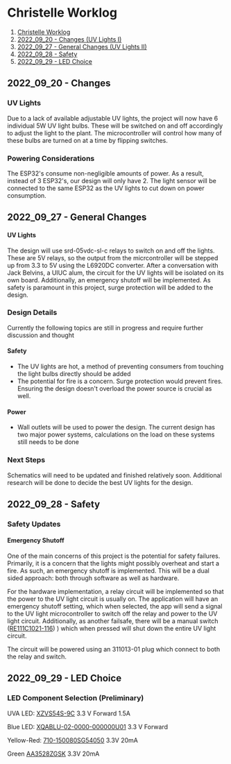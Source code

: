 # Christelle Worklog
1. [Christelle Worklog](https://github.com/heonjang/LightControlSystem/edit/Christelle/README.md#christelle-worklog)
2. [2022_09_20 - Changes (UV Lights I)](https://github.com/heonjang/LightControlSystem/edit/Christelle/README.md#2022_09_20---changes)
3. [2022_09_27 - General Changes (UV Lights II)](https://github.com/heonjang/LightControlSystem/edit/Christelle/README.md#2022_09_27---general-changes)
4. [2022_09_28 - Safety](https://github.com/heonjang/LightControlSystem/edit/Christelle/README.md#2022_09_28---safety)
5. [2022_09_29 - LED Choice](https://github.com/heonjang/LightControlSystem/edit/Christelle/README.md#2022_09_29---led-choice)




## 2022_09_20 - Changes

### UV Lights
Due to a lack of available adjustable UV lights, the project will now have 6 individual 5W UV light bulbs.
These will be switched on and off accordingly to adjust the light to the plant.
The microcontroller will control how many of these bulbs are turned on at a time by flipping switches.

### Powering Considerations
The ESP32's consume non-negligible amounts of power. As a result, instead of 3 ESP32's, our design will only have 2.
The light sensor will be connected to the same ESP32 as the UV lights to cut down on power consumption.

## 2022_09_27 - General Changes

#### UV Lights
The design will use srd-05vdc-sl-c relays to switch on and off the lights. These are 5V relays, so the output from the micrcontroller 
will be stepped up from 3.3 to 5V using the L6920DC converter. After a conversation with Jack Belvins, a UIUC alum, the circuit for the UV
lights will be isolated on its own board. Additionally, an emergency shutoff will be implemented. As safety is paramount in this project, 
surge protection will be added to the design.

### Design Details
Currently the following topics are still in progress and require further discussion and thought

#### Safety
- The UV lights are hot, a method of preventing consumers from touching the light bulbs directly should be added
- The potential for fire is a concern. Surge protection would prevent fires. Ensuring the design doesn't overload the power source is crucial as well.

#### Power
- Wall outlets will be used to power the design. The current design has two major power systems, calculations on the load on these systems still needs
to be done


### Next Steps
Schematics will need to be updated and finished relatively soon. Additional research will be done to decide the best UV lights for the design.

## 2022_09_28 - Safety

### Safety Updates

#### Emergency Shutoff
One of the main concerns of this project is the potential for safety failures. Primarily, it is a concern that the lights might possibly overheat and start a fire.
As such, an emergency shutoff is implemented. This will be a dual sided approach: both through software as well as hardware.


For the hardware implementation, a relay circuit will be implemented so that the power to the UV light circuit is usually on. 
The application will have an emergency shutoff setting, which when selected, the app will send a signal to the UV light microcontroller
to switch off the relay and power to the UV light circuit. Additionally, as another failsafe, there will be a manual switch ([RE111C1021-116](https://www.digikey.com/en/products/detail/e-switch/RE111C1021-116/4331944))
) which when pressed will shut down the
entire UV light circuit.

The circuit will be powered using an 311013-01 plug which connect to both the relay and switch.

## 2022_09_29 - LED Choice

###  LED Component Selection (Preliminary)

UVA LED: [XZVS54S-9C](https://www.digikey.com/en/products/detail/sunled/XZVS54S-9C/9920862)
3.3 V Forward
1.5A

Blue LED: [XQABLU-02-0000-000000U01](https://www.digikey.com/en/products/detail/creeled-inc/XPCBLU-L1-0000-00W01/2442517)
3.3 V Forward

Yellow-Red: [710-150080SG54050](https://www.mouser.com/ProductDetail/Wurth-Elektronik/150080SG54050?qs=sGAEpiMZZMusoohG2hS%252B13XB79dZiCCbHkvBdSuOsbMbCoO%2FAYKQfw%3D%3D)
3.3V 20mA

Green [AA3528ZGSK](https://www.mouser.com/ProductDetail/Kingbright/AA3528ZGSK?qs=sGAEpiMZZMusoohG2hS%252B10BkqeXx1odDDXmYTeDmVc3Gq1YsCYNLGQ%3D%3D)
3.3V 20mA


